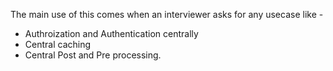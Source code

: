 The main use of this comes when an interviewer asks for any usecase like - 
- Authroization and Authentication centrally
- Central caching
- Central Post and Pre processing.
